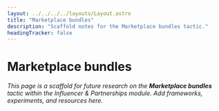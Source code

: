 ```yaml
---
layout: ../../../../layouts/Layout.astro
title: "Marketplace bundles"
description: "Scaffold notes for the Marketplace bundles tactic."
headingTracker: false
---
```

# Marketplace bundles

_This page is a scaffold for future research on the **Marketplace bundles** tactic within the Influencer & Partnerships module. Add frameworks, experiments, and resources here._
